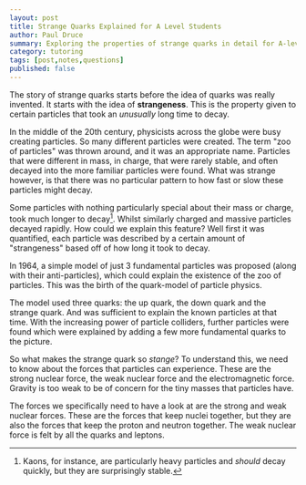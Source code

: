 ```yaml
---
layout: post
title: Strange Quarks Explained for A Level Students
author: Paul Druce
summary: Exploring the properties of strange quarks in detail for A-level students.
category: tutoring
tags: [post,notes,questions]
published: false
---
```


The story of strange quarks starts before the idea of quarks was really invented. It starts with the idea of **strangeness**. This is the property given to certain particles that took an *unusually* long time to decay.

In the middle of the 20th century, physicists across the globe were busy creating particles. So many different particles were created. The term "zoo of particles" was thrown around, and it was an appropriate name. Particles that were different in mass, in charge, that were rarely stable, and often decayed into the more familiar particles were found. What was strange however, is that there was no particular pattern to how fast or slow these particles might decay.

Some particles with nothing particularly special about their mass or charge, took much longer to decay[^kaons]. Whilst similarly charged and massive particles decayed rapidly.
How could we explain this feature? Well first it was quantified, each particle was described by a certain amount of "strangeness" based off of how long it took to decay.

[^kaons]: Kaons, for instance, are particularly heavy particles and *should* decay quickly, but they are surprisingly stable.  

In 1964, a simple model of just 3 fundamental particles was proposed (along with their anti-particles), which could explain the existence of the zoo of particles. This was the birth of the quark-model of particle physics.

The model used three quarks: the up quark, the down quark and the strange quark. And was sufficient to explain the known particles at that time. With the increasing power of particle colliders, further particles were found which were explained by adding a few more fundamental quarks to the picture.

So what makes the strange quark so *stange*?
To understand this, we need to know about the forces that particles can experience. These are the strong nuclear force, the weak nuclear force and the electromagnetic force. Gravity is too weak to be of concern for the tiny masses that particles have.

The forces we specifically need to have a look at are the strong and weak nuclear forces. These are the forces that keep nuclei together, but they are also the forces that keep the proton and neutron together.
The weak nuclear force is felt by all the quarks and leptons.
